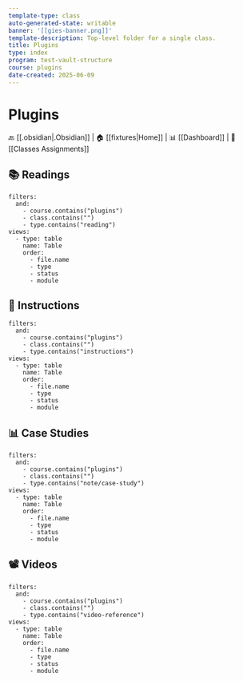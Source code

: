 ```yaml
---
template-type: class
auto-generated-state: writable
banner: '[[gies-banner.png]]'
template-description: Top-level folder for a single class.
title: Plugins
type: index
program: test-vault-structure
course: plugins
date-created: 2025-06-09
---
```


# Plugins



🔙 [[.obsidian|.Obsidian]] | 🏠 [[fixtures|Home]] | 📊 [[Dashboard]] | 📝 [[Classes Assignments]]



## 📚 Readings

```base
filters:
  and:
    - course.contains("plugins")
    - class.contains("")
    - type.contains("reading")
views:
  - type: table
    name: Table
    order:
      - file.name
      - type
      - status
      - module

```



## 📝 Instructions

```base
filters:
  and:
    - course.contains("plugins")
    - class.contains("")
    - type.contains("instructions")
views:
  - type: table
    name: Table
    order:
      - file.name
      - type
      - status
      - module

```



## 📊 Case Studies

```base
filters:
  and:
    - course.contains("plugins")
    - class.contains("")
    - type.contains("note/case-study")
views:
  - type: table
    name: Table
    order:
      - file.name
      - type
      - status
      - module

```



## 📽️ Videos

```base
filters:
  and:
    - course.contains("plugins")
    - class.contains("")
    - type.contains("video-reference")
views:
  - type: table
    name: Table
    order:
      - file.name
      - type
      - status
      - module

```